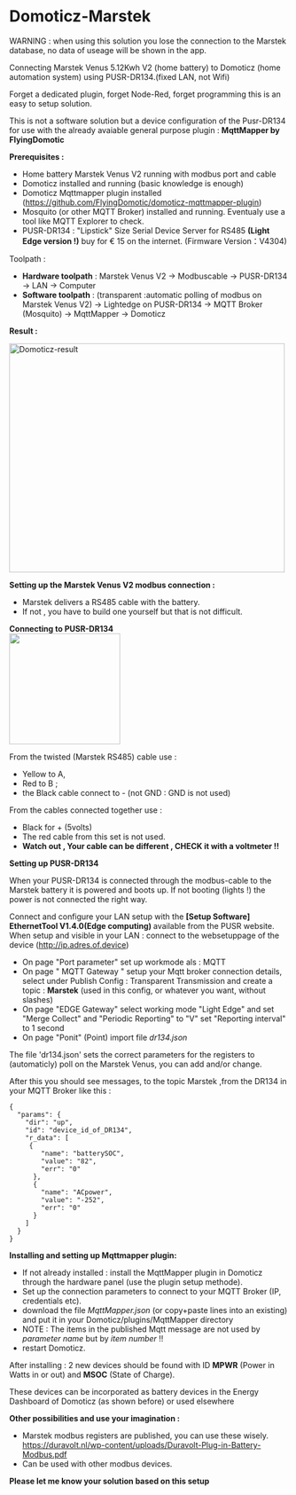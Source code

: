 # Domoticz-Marstek
WARNING : when using this solution you lose the connection to the Marstek database, no data of useage will be shown in the app. 

Connecting Marstek Venus 5.12Kwh V2 (home battery) to Domoticz (home automation system) using PUSR-DR134.(fixed LAN, not Wifi)

Forget a dedicated plugin, forget Node-Red, forget programming this is an easy to setup solution.

This is not a software solution but a device configuration of the Pusr-DR134 for use with the already avaiable general purpose plugin : <b>MqttMapper by FlyingDomotic</b>

<b>Prerequisites :</b>
  * Home battery Marstek Venus V2 running with modbus port and cable
  * Domoticz installed and running (basic knowledge is enough)
  * Domoticz Mqttmapper plugin installed  (https://github.com/FlyingDomotic/domoticz-mqttmapper-plugin)   
  * Mosquito (or other MQTT Broker) installed and running. Eventualy use a tool like MQTT Explorer to check.
  * PUSR-DR134 : "Lipstick" Size Serial Device Server for RS485 <b>(Light Edge version !)</b> buy for € 15 on the internet. (Firmware Version：V4304)

Toolpath :
  * <b>Hardware toolpath</b> : Marstek Venus V2 -> Modbuscable -> PUSR-DR134 -> LAN -> Computer
  * <b>Software toolpath</b> : (transparent :automatic polling of modbus on Marstek Venus V2) -> Lightedge on PUSR-DR134 -> MQTT Broker (Mosquito) -> MqttMapper -> Domoticz

<b>Result : </b>

<img width="497" height="413" alt="Domoticz-result" src="https://github.com/user-attachments/assets/84ad113f-1b7a-42d5-974f-11a1b812934b" />

<b>Setting up the Marstek Venus V2 modbus connection :</b>
  * Marstek delivers a RS485 cable with the battery.
  * If not , you have to build one yourself but that is not difficult.

<b>Connecting to PUSR-DR134</b>    
<img src="https://github.com/user-attachments/assets/f4eed6a8-ce7b-4c4f-8bcf-92a484edf0b6" width="200">

From the twisted (Marstek RS485) cable use :
  * Yellow to A,
  * Red to B ;
  * the Black cable connect to - (not GND : GND is not used)

From the cables connected together use : 
  * Black for + (5volts)
  * The red cable from this set is not used.
  * <b>Watch out , Your cable can be different , CHECK it with a voltmeter !!</b>

<b>Setting up PUSR-DR134</b>

When your PUSR-DR134 is connected through the modbus-cable to the Marstek battery it is powered and boots up.
If not booting (lights !) the power is not connected the right way.

Connect and configure your LAN setup with the <b>[Setup Software] EthernetTool V1.4.0(Edge computing) </b> available from the PUSR website.
When setup and visible in your LAN : connect to the websetuppage  of the device (http://ip.adres.of.device)

 * On page "Port parameter" set up workmode als : MQTT
 * On page " MQTT Gateway " setup your Mqtt broker connection details, select under Publish Config : Transparent Transmission and create a topic : <b>Marstek</b> (used in this config, or whatever you want, without slashes)
 * On page "EDGE Gateway" select working mode "Light Edge" and set "Merge Collect" and "Periodic Reporting" to "V" set "Reporting interval" to 1 second
 * On page "Ponit" (Point) import file <i>dr134.json</i>

The file 'dr134.json' sets the correct parameters for the registers to (automaticly) poll on the Marstek Venus, you can add and/or change.

After this you should see messages, to the topic Marstek ,from the DR134 in your MQTT Broker like this :

````
{
  "params": {
    "dir": "up",
    "id": "device_id_of_DR134",
    "r_data": [
     {
        "name": "batterySOC",
        "value": "82",
        "err": "0"
      },
      {
        "name": "ACpower",
        "value": "-252",
        "err": "0"
      }
    ]
  }
}
````

<b>Installing and setting up Mqttmapper plugin:</b>
  * If not already installed : install the MqttMapper plugin in Domoticz through the hardware panel (use the plugin setup methode).
  * Set up the connection parameters to connect to your MQTT Broker (IP, credentials etc).
  * download the file <i>MqttMapper.json</i> (or copy+paste lines into an existing) and put it in your Domoticz/plugins/MqttMapper directory
  * NOTE : The items in the published Mqtt message are not used by <i>parameter name</i> but by <i>item number</i> !! 
  * restart Domoticz.

After installing : 2 new devices should be found with ID <b>MPWR</b> (Power in Watts in or out) and <b>MSOC</b> (State of Charge). 

These devices can be incorporated as battery devices in the Energy Dashboard of Domoticz (as shown before) or used elsewhere

<b>Other possibilities and use your imagination :</b>
  * Marstek modbus registers are published, you can use these wisely. https://duravolt.nl/wp-content/uploads/Duravolt-Plug-in-Battery-Modbus.pdf
  * Can be used with other modbus devices.

<b>Please let me know your solution based on this setup</b>



